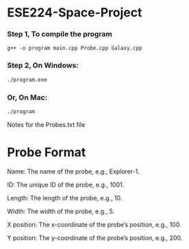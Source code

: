 # ESE224-Space-Project

### Step 1, To compile the program

```
g++ -o program main.cpp Probe.cpp Galaxy.cpp
```

### Step 2, On Windows:
```bash
./program.exe
```


### Or, On Mac:
```bash
./program
```

Notes for the Probes.txt file
# Probe Format
Name: The name of the probe, e.g., Explorer-1.

ID: The unique ID of the probe, e.g., 1001.

Length: The length of the probe, e.g., 10.

Width: The width of the probe, e.g., 5.

X position: The x-coordinate of the probe’s position, e.g., 100.

Y position: The y-coordinate of the probe’s position, e.g., 200.